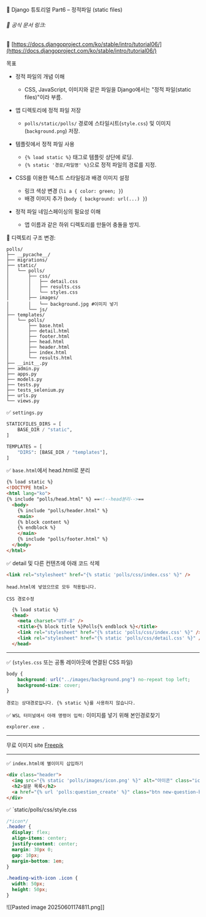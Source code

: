 🔹 Django 튜토리얼 Part6 – 정적파일 (static files)
###### 📖 공식 문서 링크:  
🔗 [https://docs.djangoproject.com/ko/stable/intro/tutorial06/](https://docs.djangoproject.com/ko/stable/intro/tutorial06/)

목표
- 정적 파일의 개념 이해
    - CSS, JavaScript, 이미지와 같은 파일을 Django에서는 "정적 파일(static files)"이라 부름.
        
- 앱 디렉토리에 정적 파일 저장
    - `polls/static/polls/` 경로에 스타일시트(`style.css`) 및 이미지(`background.png`) 저장.
        
- 템플릿에서 정적 파일 사용
    - `{% load static %}` 태그로 템플릿 상단에 로딩.
    - `{% static '경로/파일명' %}`으로 정적 파일의 경로를 지정.
        
- CSS를 이용한 텍스트 스타일링과 배경 이미지 설정
    - 링크 색상 변경 (`li a { color: green; }`)
    - 배경 이미지 추가 (`body { background: url(...) }`)
        
- 정적 파일 네임스페이싱의 필요성 이해
    - 앱 이름과 같은 하위 디렉토리를 만들어 충돌을 방지.

📂 디렉토리 구조 변경:
```
polls/
├── __pycache__/
├── migrations/
├── static/
│   └── polls/
│       ├── css/
│       │   ├── detail.css
│       │   ├── results.css
│       │   └── styles.css
│       ├── images/
│       │   └── background.jpg #이미지 넣기
│       └── js/
├── templates/
│   └── polls/
│       ├── base.html
│       ├── detail.html
│       ├── footer.html
│       ├── head.html
│       ├── header.html
│       ├── index.html
│       └── results.html
├── __init__.py
├── admin.py
├── apps.py
├── models.py
├── tests.py
├── tests_selenium.py
├── urls.py
└── views.py
```

✅ `settings.py`
```python
STATICFILES_DIRS = [
    BASE_DIR / "static",
]

TEMPLATES = [
	"DIRS": [BASE_DIR / "templates"],
]
```

✅ `base.html`에서 head.html로 분리
```html
{% load static %}
<!DOCTYPE html>
<html lang="ko">
{% include "polls/head.html" %} ==<!--head분리-->==
  <body>
    {% include "polls/header.html" %} 
    <main>
    {% block content %}
    {% endblock %}
    </main>
    {% include "polls/footer.html" %}
  </body>
</html>
```

✅ detail 및 다른 컨텐츠에 아래 코드 삭제
```html
<link rel="stylesheet" href="{% static 'polls/css/index.css' %}" />
```
	head.html에 넣었으므로 모두 적용됩니다.

`CSS 경로수정`
```html
  {% load static %}
  <head>
    <meta charset="UTF-8" />
    <title>{% block title %}Polls{% endblock %}</title>
    <link rel="stylesheet" href="{% static 'polls/css/index.css' %}" />
    <link rel="stylesheet" href="{% static 'polls/css/detail.css' %}" />
  </head>
```

---
✅ (`styles.css` 또는 공통 레이아웃에 연결된 CSS 파일)
```css
body {
    background: url("../images/background.png") no-repeat top left;
    background-size: cover;
}
```
	경로는 상대경로입니다. {% static %}를 사용하지 않습니다.

✅ `WSL 터미널에서 아래 명령어 입력:` 이미지를 넣기 위해 본인경로찾기
```bash
explorer.exe .
```
---
무료 이미지 site
[Freepik](https://www.freepik.com/)

---
✅ `index.html에 별이미지 삽입하기`
```html
<div class="header">
  <img src="{% static 'polls/images/icon.png' %}" alt="아이콘" class="icon" />
  <h2>설문 목록</h2>
  <a href="{% url 'polls:question_create' %}" class="btn new-question-btn">새 질문</a>
</div>
```

✅ `static/polls/css/style.css
```css
/*icon*/
.header {
  display: flex;
  align-items: center;
  justify-content: center;
  margin: 30px 0;
  gap: 10px;
  margin-bottom: 1em;
}
 
.heading-with-icon .icon {
  width: 50px;
  height: 50px;
}
```

![[Pasted image 20250601174811.png]]